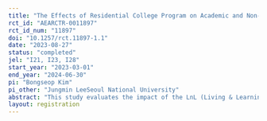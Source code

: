 ```yaml
---
title: "The Effects of Residential College Program on Academic and Non-Academic Outcomes: Experimental Evidence from the LnL Program"
rct_id: "AEARCTR-0011897"
rct_id_num: "11897"
doi: "10.1257/rct.11897-1.1"
date: "2023-08-27"
status: "completed"
jel: "I21, I23, I28"
start_year: "2023-03-01"
end_year: "2024-06-30"
pi: "Bongseop Kim"
pi_other: "Jungmin LeeSeoul National University"
abstract: "This study evaluates the impact of the LnL (Living & Learning) Program, a residential college program launched in March 2023 by Seoul National University (SNU). The purpose of the LnL program is to enable students from various majors and backgrounds to cohabit in a dormitory for a year, immersing themselves in diverse experiences. Out of the freshmen who applied for the LnL program, 235 were randomly chosen to live together for one year. In collaboration with the SNU, we will evaluate the impact of the LnL program on academic and non-academic outcomes using information obtained from surveys and students' records."
layout: registration
---
```


